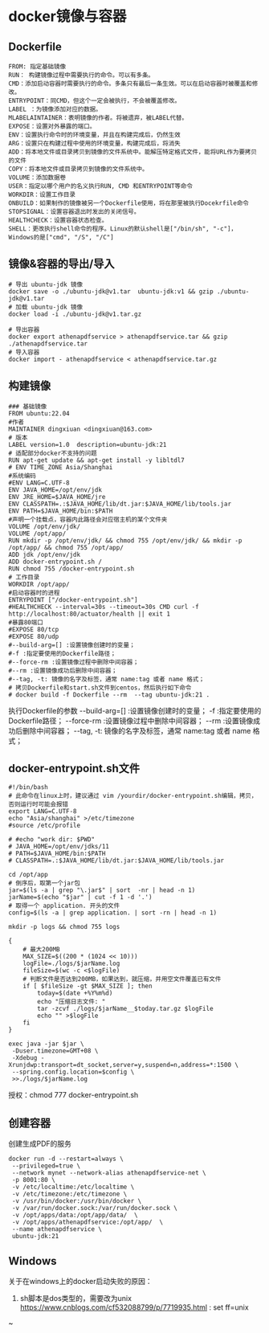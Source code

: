 
# docker镜像与容器




## Dockerfile


    FROM: 指定基础镜像
    RUN： 构建镜像过程中需要执行的命令。可以有多条。
    CMD：添加启动容器时需要执行的命令。多条只有最后一条生效。可以在启动容器时被覆盖和修改。
    ENTRYPOINT：同CMD，但这个一定会被执行，不会被覆盖修改。
    LABEL ：为镜像添加对应的数据。
    MLABELAINTAINER：表明镜像的作者。将被遗弃，被LABEL代替。
    EXPOSE：设置对外暴露的端口。
    ENV：设置执行命令时的环境变量，并且在构建完成后，仍然生效
    ARG：设置只在构建过程中使用的环境变量，构建完成后，将消失
    ADD：将本地文件或目录拷贝到镜像的文件系统中。能解压特定格式文件，能将URL作为要拷贝的文件
    COPY：将本地文件或目录拷贝到镜像的文件系统中。
    VOLUME：添加数据卷
    USER：指定以哪个用户的名义执行RUN, CMD 和ENTRYPOINT等命令
    WORKDIR：设置工作目录
    ONBUILD：如果制作的镜像被另一个Dockerfile使用，将在那里被执行Docekrfile命令
    STOPSIGNAL：设置容器退出时发出的关闭信号。
    HEALTHCHECK：设置容器状态检查。
    SHELL：更改执行shell命令的程序。Linux的默认shell是["/bin/sh", "-c"]，Windows的是["cmd", "/S", "/C"]


## 镜像&容器的导出/导入

    # 导出 ubuntu-jdk 镜像
    docker save -o ./ubuntu-jdk@v1.tar  ubuntu-jdk:v1 && gzip ./ubuntu-jdk@v1.tar
    # 加载 ubuntu-jdk 镜像
    docker load -i ./ubuntu-jdk@v1.tar.gz 

    # 导出容器
    docker export athenapdfservice > athenapdfservice.tar && gzip ./athenapdfservice.tar
    # 导入容器
    docker import - athenapdfservice < athenapdfservice.tar.gz



## 构建镜像

    ### 基础镜像
    FROM ubuntu:22.04
    #作者
    MAINTAINER dingxiuan <dingxiuan@163.com>
    # 版本
    LABEL version=1.0  description=ubuntu-jdk:21
    # 适配部分docker不支持的问题
    RUN apt-get update && apt-get install -y libltdl7
    # ENV TIME_ZONE Asia/Shanghai
    #系统编码
    #ENV LANG=C.UTF-8
    ENV JAVA_HOME=/opt/env/jdk
    ENV JRE_HOME=$JAVA_HOME/jre
    ENV CLASSPATH=.:$JAVA_HOME/lib/dt.jar:$JAVA_HOME/lib/tools.jar
    ENV PATH=$JAVA_HOME/bin:$PATH
    #声明一个挂载点，容器内此路径会对应宿主机的某个文件夹
    VOLUME /opt/env/jdk/
    VOLUME /opt/app/
    RUN mkdir -p /opt/env/jdk/ && chmod 755 /opt/env/jdk/ && mkdir -p /opt/app/ && chmod 755 /opt/app/
    ADD jdk /opt/env/jdk
    ADD docker-entrypoint.sh /
    RUN chmod 755 /docker-entrypoint.sh
    # 工作目录
    WORKDIR /opt/app/
    #启动容器时的进程
    ENTRYPOINT ["/docker-entrypoint.sh"]
    #HEALTHCHECK --interval=30s --timeout=30s CMD curl -f http://localhost:80/actuator/health || exit 1
    #暴露80端口
    #EXPOSE 80/tcp
    #EXPOSE 80/udp
    #--build-arg=[] :设置镜像创建时的变量；
    #-f :指定要使用的Dockerfile路径；
    #--force-rm :设置镜像过程中删除中间容器；
    #--rm :设置镜像成功后删除中间容器；
    #--tag, -t: 镜像的名字及标签，通常 name:tag 或者 name 格式；
    # 拷贝Dockerfile和start.sh文件到centos，然后执行如下命令
    # docker build -f Dockerfile --rm  --tag ubuntu-jdk:21 .


执行Dockerfile的参数
--build-arg=[] :设置镜像创建时的变量；
-f :指定要使用的Dockerfile路径；
--force-rm :设置镜像过程中删除中间容器；
--rm :设置镜像成功后删除中间容器；
--tag, -t: 镜像的名字及标签，通常 name:tag 或者 name 格式；


## docker-entrypoint.sh文件

    #!/bin/bash
    # 此命令在linux上时，建议通过 vim /yourdir/docker-entrypoint.sh编辑，拷贝，否则运行时可能会报错
    export LANG=C.UTF-8
    echo "Asia/shanghai" >/etc/timezone
    #source /etc/profile

    # #echo "work dir: $PWD"
    # JAVA_HOME=/opt/env/jdks/11
    # PATH=$JAVA_HOME/bin:$PATH
    # CLASSPATH=.:$JAVA_HOME/lib/dt.jar:$JAVA_HOME/lib/tools.jar

    cd /opt/app
    # 倒序后，取第一个jar包
    jar=$(ls -a | grep "\.jar$" | sort  -nr | head -n 1)
    jarName=$(echo "$jar" | cut -f 1 -d '.')
    # 取得一个 application. 开头的文件
    config=$(ls -a | grep application. | sort -rn | head -n 1)

    mkdir -p logs && chmod 755 logs

    {
        # 最大200MB
        MAX_SIZE=$((200 * (1024 << 10)))
        logFile=./logs/$jarName.log
        fileSize=$(wc -c <$logFile)
        # 判断文件是否达到200MB，如果达到，就压缩，并用空文件覆盖已有文件
        if [ $fileSize -gt $MAX_SIZE ]; then
            today=$(date +%Y%m%d)
            echo "压缩日志文件: "
            tar -zcvf ./logs/$jarName__$today.tar.gz $logFile
            echo "" >$logFile
        fi
    }

    exec java -jar $jar \
     -Duser.timezone=GMT+08 \
     -Xdebug -Xrunjdwp:transport=dt_socket,server=y,suspend=n,address=*:1500 \
     --spring.config.location=$config \
     >>./logs/$jarName.log


授权：chmod 777 docker-entrypoint.sh


## 创建容器

创建生成PDF的服务

    docker run -d --restart=always \
     --privileged=true \
     --network mynet --network-alias athenapdfservice-net \
     -p 8001:80 \
     -v /etc/localtime:/etc/localtime \
     -v /etc/timezone:/etc/timezone \
     -v /usr/bin/docker:/usr/bin/docker \
     -v /var/run/docker.sock:/var/run/docker.sock \
     -v /opt/apps/data:/opt/app/data/  \
     -v /opt/apps/athenapdfservice:/opt/app/  \
     --name athenapdfservice \
     ubuntu-jdk:21


## Windows


关于在windows上的docker启动失败的原因：

1. sh脚本是dos类型的，需要改为unix   https://www.cnblogs.com/cf532088799/p/7719935.html
: set ff=unix



~